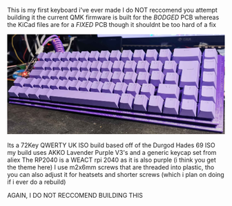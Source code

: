 This is my first keyboard i've ever made
I do NOT reccomend you attempt building it
the current QMK firmware is built for the *BODGED* PCB whereas the KiCad files are for a *FIXED* PCB though it shouldnt be too hard of a fix

<p align="center">
    <img src="images/Keyboard.png"/>
</p>

Its a 72Key QWERTY UK ISO build based off of the Durgod Hades 69 ISO
my build uses AKKO Lavender Purple V3's and a generic keycap set from aliex
The RP2040 is a WEACT rpi 2040 as it is also purple (i think you get the theme here)
I use m2x6mm screws that are threaded into plastic, tho you can also adjust it for heatsets and shorter screws (which i plan on doing if i ever do a rebuild)

AGAIN, I DO NOT RECCOMEND BUILDING THIS